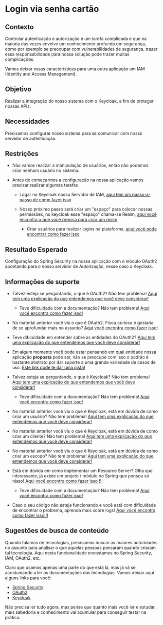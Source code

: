 # Login via senha cartão

## Contexto

Controlar autenticação e autorização é um tarefa complicada e que na maioria das vezes envolve um conhecimento profundo em 
segurança, como por exemplo se preocupar com vulnerabilidades de segurança, trazer essa responsabilidade para nossa solução 
pode trazer muitas complicações.

Vamos deixar essas características para uma outra aplicação um IAM (Identity and Access Management).

## Objetivo

Realizar a integração do nosso sistema com o Keycloak, a fim de proteger nossas APIs.

## Necessidades

Precisamos configurar nosso sistema para se comunicar com nosso servidor de autenticação.

## Restrições

* Não vamos realizar a manipulação de usuários, então não podemos criar nenhum usuário no sistema.

* Antes de começarmos a configuração na nossa aplicação vamos precisar realizar algumas tarefas
  
  * Logar no Keycloak nosso Servidor de IAM, [aqui tem um passo-a-passo de como fazer isso](../informacao_suporte/keycloak-login.md)
  
  * Nosso próximo passo será criar um "espaço" para colocar nossas permissões, no keycloak esse "espaço" chama-se Realm, [aqui você encontra o que você precisa para criar um realm](../informacao_suporte/keycloak-realm.md)
    
    * Criar usuários para realizar logins na plataforma, [aqui você pode encontrar como fazer isso](../informacao_suporte/keycloak-user.md)

## Resultado Esperado

Configuração do Spring Security na nossa aplicação com o módulo OAuth2 apontando para
o nosso servidor de Autorização, nesse caso o Keycloak.

## Informações de suporte

* Talvez esteja se perguntando, o que é OAuth2? Não tem problema! [Aqui tem uma explicação do que entendemos que você deve considerar!](https://medium.com/google-cloud/understanding-oauth2-and-building-a-basic-authorization-server-of-your-own-a-beginners-guide-cf7451a16f66)

    * Teve dificuldade com a documentação? Não tem problema! [Aqui você encontra como fazer isso!](../informacao_suporte/oauth2.md)
    
* No material anterior você viu o que é OAuth2. Ficou curioso e gostaria de se aprofundar mais no assunto? [Aqui você encontra como fazer isso!](https://www.oauth.com/)

* Teve dificuldade em entender sobre as entidades do OAuth2? [Aqui tem uma explicação do que entendemos que você deve considerar!](https://www.digitalocean.com/community/tutorials/uma-introducao-ao-oauth-2-pt)

* Em algum momento você pode estar pensando em qual entidade nossa aplicação **proposta** pode
ser, não se preocupe com isso o padrão é bastante abstrato por dar suporte a uma grande variedade
de casos de uso. [Este link pode te dar uma pista!](https://www.oauth.com/oauth2-servers/the-resource-server/) 

* Talvez esteja se perguntando, o que é Keycloak? Não tem problema! [Aqui tem uma explicação do que entendemos que você deve considerar!](https://www.keycloak.org/)

    * Teve dificuldade com a documentação? Não tem problema! [Aqui você encontra como fazer isso!](../informacao_suporte/keycloak.md)

* No material anterior você viu o que é Keycloak, está em dúvida de como criar um usuário? Não tem problema! [Aqui tem uma explicação do que entendemos que você deve considerar!](../informacao_suporte/keycloak-user.md)

* No material anterior você viu o que é Keycloak, está em dúvida de como criar um cliente? Não tem problema! [Aqui tem uma explicação do que entendemos que você deve considerar!](../informacao_suporte/keycloak-client.md)

* No material anterior você viu o que é Keycloak, está em dúvida de como criar um escopo? Não tem problema! [Aqui tem uma explicação do que entendemos que você deve considerar!](../informacao_suporte/keycloak-scope.md)

* Está em dúvida em como implementar um Resource Server? Olha que interessante, já existe um projeto \ módulo no Spring 
que pensou só nisso! [Aqui você encontra como fazer isso !!!](https://docs.spring.io/spring-security/site/docs/current/reference/html5/#oauth2resourceserver)

    * Teve dificuldade com a documentação? Não tem problema! [Aqui você encontra como fazer isso!](../informacao_suporte/oauth-spring-security.md)
    
* Caso o seu código não esteja funcionando e você está com dificuldade de encontrar o problema, aprenda mais sobre logs! [Aqui você encontra como fazer isso!!!](../informacao_suporte/spring-logging.md)

## Sugestões de busca de conteúdo

Quando falamos de tecnologias, precisamos buscar as maiores autoridades no assunto para analisar o que aquelas pessoas 
pensaram quando criaram tal tecnologia. Aqui nesta funcionalidade encostamos no Spring Security, IAM, OAuth2, etc. 

Claro que usamos apenas uma parte do que está lá, mas já vá se acostumando a ler as documentações das tecnologias. 
Vamos deixar aqui alguns links para você:

* [Spring Security](https://docs.spring.io/spring/docs/current/spring-framework-reference/web.html)
* [OAuth2](https://oauth.net/2/)
* [Keycloak](https://www.keycloak.org/)

Não precisa ler tudo agora, mas pense que quanto mais você ler e estudar, mais sabedoria e conhecimento vai acumular para conseguir testar na prática.